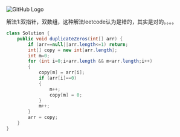 ![GitHub Logo](/image/1089.1.png)

解法1:双指针，双数组，这种解法leetcode认为是错的，其实是对的。。。。

```java
class Solution {
    public void duplicateZeros(int[] arr) {
        if (arr==null||arr.length<=1) return;
        int[] copy = new int[arr.length];
        int m=0;
        for (int i=0;i<arr.length && m<arr.length;i++)
        {          
            copy[m] = arr[i];
            if (arr[i]==0) 
            {                 
                m++;
                copy[m] = 0;
            }
            m++;
        }
        arr = copy;
    }
}
```